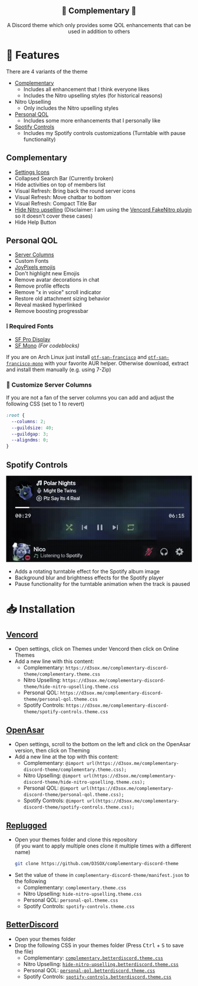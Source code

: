 <div align="center" justify="center">

<h2> 🧩 Complementary 🧩 </h2>

A Discord theme which only provides some QOL enhancements that can be used in addition to others

</div>

# 🎉 Features

There are 4 variants of the theme
- [Complementary](#complementary)
  - Includes all enhancement that I think everyone likes
  - Includes the Nitro upselling styles (for historical reasons)
- Nitro Upselling
  - Only includes the Nitro upselling styles
- [Personal QOL](#personal-qol)
  - Includes some more enhancements that I personally like
- [Spotify Controls](#spotify-controls)
  - Includes my Spotify controls customizations (Turntable with pause functionality)

## Complementary

- [Settings Icons](https://github.com/MiniDiscordThemes/SettingsIcons)
- Collapsed Search Bar (Currently broken)
- Hide activities on top of members list
- Visual Refresh: Bring back the round server icons
- Visual Refresh: Move chatbar to bottom
- Visual Refresh: Compact Title Bar
- [Hide Nitro upselling](hide-nitro-upselling.theme.scss) (Disclaimer: I am using the [Vencord FakeNitro plugin](https://vencord.dev/plugins/FakeNitro) so it doesn't cover these cases)
- Hide Help Button

## Personal QOL

- [Server Columns](https://github.com/mwittrien/BetterDiscordAddons/tree/master/Themes/ServerColumns)
- Custom Fonts
- [JoyPixels emojis](https://github.com/mwittrien/BetterDiscordAddons/tree/master/Themes/EmojiReplace)
- Don't highlight new Emojis
- Remove avatar decorations in chat
- Remove profile effects
- Remove "x in voice" scroll indicator
- Restore old attachment sizing behavior
- Reveal masked hyperlinked
- Remove boosting progressbar

### ❕ Required Fonts

- [SF Pro Display](https://developer.apple.com/fonts/)
- [SF Mono](https://developer.apple.com/fonts/) _(For codeblocks)_

If you are on Arch Linux just install [`otf-san-francisco`](https://aur.archlinux.org/packages/otf-san-francisco) and [`otf-san-francisco-mono`](https://aur.archlinux.org/packages/otf-san-francisco-mono) with your favorite AUR helper. Otherwise download, extract and install them manually (e.g. using 7-Zip)

### 🧮 Customize Server Columns

If you are not a fan of the server columns you can add and adjust the following CSS (set to 1 to revert)
```css
:root {
  --columns: 2;
  --guildsize: 40;
  --guildgap: 3;
  --aligndms: 0;
}
```

## Spotify Controls

![Screencast](.github/screencast.gif)

- Adds a rotating turntable effect for the Spotify album image
- Background blur and brightness effects for the Spotify player
- Pause functionality for the turntable animation when the track is paused

# 📥 Installation

## [Vencord](https://github.com/Vendicated/Vencord)
- Open settings, click on Themes under Vencord then click on Online Themes
- Add a new line with this content:
    - Complementary: `https://d3sox.me/complementary-discord-theme/complementary.theme.css`
    - Nitro Upselling: `https://d3sox.me/complementary-discord-theme/hide-nitro-upselling.theme.css`
    - Personal QOL: `https://d3sox.me/complementary-discord-theme/personal-qol.theme.css`
    - Spotify Controls: `https://d3sox.me/complementary-discord-theme/spotify-controls.theme.css`

## [OpenAsar](https://github.com/GooseMod/OpenAsar)
- Open settings, scroll to the bottom on the left and click on the OpenAsar version, then click on Theming
- Add a new line at the top with this content:
    - Complementary: `@import url(https://d3sox.me/complementary-discord-theme/complementary.theme.css);`
    - Nitro Upselling: `@import url(https://d3sox.me/complementary-discord-theme/hide-nitro-upselling.theme.css);`
    - Personal QOL: `@import url(https://d3sox.me/complementary-discord-theme/personal-qol.theme.css);`
    - Spotify Controls: `@import url(https://d3sox.me/complementary-discord-theme/spotify-controls.theme.css);`

## [Replugged](https://github.com/replugged-org/replugged)
- Open your themes folder and clone this repository  
(if you want to apply multiple ones clone it multiple times with a different name)
  ```sh
  git clone https://github.com/D3SOX/complementary-discord-theme
  ```
- Set the value of `theme` in `complementary-discord-theme/manifest.json` to the following
  - Complementary: `complementary.theme.css`
  - Nitro Upselling: `hide-nitro-upselling.theme.css`
  - Personal QOL: `personal-qol.theme.css`
  - Spotify Controls: `spotify-controls.theme.css`

## [BetterDiscord](https://github.com/BetterDiscord/BetterDiscord)
- Open your themes folder
- Drop the following CSS in your themes folder (Press <kbd>Ctrl</kbd> + <kbd>S</kbd> to save the file)
  - Complementary: [`complementary.betterdiscord.theme.css`](https://raw.githubusercontent.com/D3SOX/complementary-discord-theme/master/complementary.betterdiscord.theme.css)
  - Nitro Upselling: [`hide-nitro-upselling.betterdiscord.theme.css`](https://raw.githubusercontent.com/D3SOX/complementary-discord-theme/master/hide-nitro-upselling.betterdiscord.theme.css) 
  - Personal QOL: [`personal-qol.betterdiscord.theme.css`](https://raw.githubusercontent.com/D3SOX/complementary-discord-theme/master/personal-qol.betterdiscord.theme.css)
  - Spotify Controls: [`spotify-controls.betterdiscord.theme.css`](https://raw.githubusercontent.com/D3SOX/complementary-discord-theme/master/spotify-controls.betterdiscord.theme.css)
